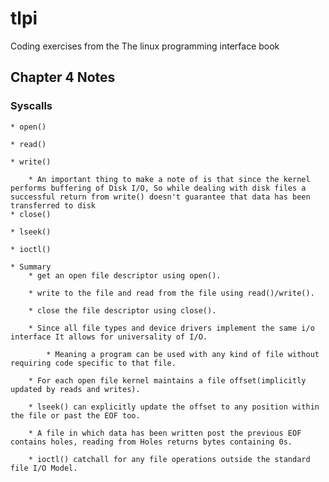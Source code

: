 # tlpi
Coding exercises from the The linux programming interface book


## Chapter 4 Notes
	
### Syscalls

	* open()

	* read()

	* write()

		* An important thing to make a note of is that since the kernel performs buffering of Disk I/O, So while dealing with disk files a successful return from write() doesn't guarantee that data has been transferred to disk  
	* close()

	* lseek()

	* ioctl()

	* Summary
		* get an open file descriptor using open().

		* write to the file and read from the file using read()/write().

		* close the file descriptor using close().

		* Since all file types and device drivers implement the same i/o interface It allows for universality of I/O.

			* Meaning a program can be used with any kind of file without requiring code specific to that file.

		* For each open file kernel maintains a file offset(implicitly updated by reads and writes).

		* lseek() can explicitly update the offset to any position within the file or past the EOF too.

		* A file in which data has been written post the previous EOF contains holes, reading from Holes returns bytes containing 0s.

		* ioctl() catchall for any file operations outside the standard file I/O Model. 
